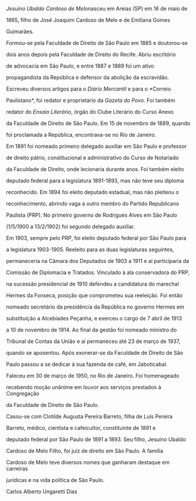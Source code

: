 

*Jesuíno Ubaldo Cardoso de Melo*nasceu em Areias (SP) em 16 de maio de

1865, filho de José Joaquim Cardoso de Melo e de Emiliana Gomes

Guimarães.



Formou-se pela Faculdade de Direito de São Paulo em 1885 e doutorou-se

dois anos depois pela Faculdade de Direito do Recife. Abriu escritório

de advocacia em São Paulo, e entre 1887 e 1889 foi um ativo

propagandista da República e defensor da abolição da escravidão.

Escreveu diversos artigos para o *Diário Mercantil* e para o *Correio

Paulistano*, foi redator e proprietário da *Gazeta do Povo*. Foi também

redator do *Ensaio Literário*, órgão do Clube Literário do Curso Anexo

da Faculdade de Direito de São Paulo. Em 15 de novembro de 1889, quando

foi proclamada a República, encontrava-se no Rio de Janeiro.



Em 1891 foi nomeado primeiro delegado auxiliar em São Paulo e professor

de direito pátrio, constitucional e administrativo do Curso de Notariado

da Faculdade de Direito, onde lecionaria durante anos. Foi também eleito

deputado federal para a legislatura 1891-1893, mas não teve seu diploma

reconhecido. Em 1894 foi eleito deputado estadual, mas não pleiteou o

reconhecimento, abrindo vaga a outro membro do Partido Republicano

Paulista (PRP). No primeiro governo de Rodrigues Alves em São Paulo

(1/5/1900 a 13/2/1902) foi segundo delegado auxiliar.



Em 1903, sempre pelo PRP, foi eleito deputado federal por São Paulo para

a legislatura 1903-1905. Reeleito para as duas legislaturas seguintes,

permaneceria na Câmara dos Deputados de 1903 a 1911 e aí participaria da

Comissão de Diplomacia e Tratados. Vinculado à ala conservadora do PRP,

na sucessão presidencial de 1910 defendeu a candidatura do marechal

Hermes da Fonseca, posição que comprometeu sua reeleição. Foi então

nomeado secretário da presidência da República no governo Hermes em

substituição a Alcebíades Peçanha, e exerceu o cargo de 7 abril de 1913

a 10 de novembro de 1914. Ao final da gestão foi nomeado ministro do

Tribunal de Contas da União e aí permaneceu até 23 de março de 1937,

quando se aposentou. Após exonerar-se da Faculdade de Direito de São

Paulo passou a se dedicar à sua fazenda de café, em Jaboticabal.



Faleceu em 30 de março de 1950, no Rio de Janeiro. Foi homenageado

recebendo moção unânime em louvor aos serviços prestados à Congregação

da Faculdade de Direito de São Paulo.



Casou-se com Clotilde Augusta Pereira Barreto, filha de Luís Pereira

Barreto, médico, cientista e cafeicultor, constituinte de 1891 e

deputado federal por São Paulo de 1891 a 1893. Seu filho, Jesuíno Ubaldo

Cardoso de Melo Filho, foi juiz de direito em São Paulo. A família

Cardoso de Melo teve diversos nomes que ganharam destaque em carreiras

jurídicas e na vida política de São Paulo.



Carlos Alberto Ungaretti Dias



